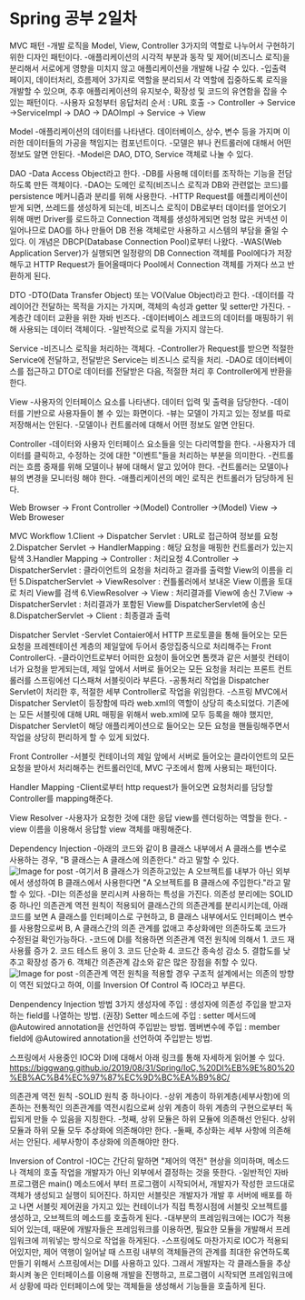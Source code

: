 # Spring 공부 2일차

MVC 패턴
-개발 로직을 Model, View, Controller 3가지의 역할로 나누어서 구현하기 위한 디자인 패턴이다.
-애플리케이션의 시각적 부분과 동작 및 제어(비즈니스 로직)을 분리해서 서로에게 영향을 미치지
않고 애플리케이션을 개발해 나갈 수 있다.
-입출력 페이지, 데이터처리, 흐름제어 3가지로 역할을 분리되서 각 역할에 집중하도록 로직을
개발할 수 있으며, 추후 애플리케이션의 유지보수, 확장성 및 코드의 유연함을 잡을 수 있는 패턴이다.
-사용자 요청부터 응답처리 순서 : URL 호출 -> Controller -> Service ->ServiceImpl -> DAO ->
DAOImpl -> Service -> View

Model 
-애플리케이션의 데이터를 나타낸다. 데이터베이스, 상수, 변수 등을 가지며 이러한 데이터들의 가공을
책임지는 컴포넌트이다.
-모델은 뷰나 컨트롤러에 대해서 어떤 정보도 알면 안된다.
-Model은 DAO, DTO, Service 객체로 나눌 수 있다.

DAO
-Data Access Object라고 한다.
-DB를 사용해 데이터를 조작하는 기능을 전담하도록 만든 객체이다.
-DAO는 도메인 로직(비즈니스 로직과 DB와 관련없는 코드)를 persistence 메커니즘과 분리를 위해
사용한다.
-HTTP Request를 애플리케이션이 받게 되면, 쓰레드를 생성하게 되는데, 비즈니스 로직이 DB로부터
데이터를 얻어오기 위해 매번 Driver를 로드하고 Connection 객체를 생성하게되면 엄청 많은 커넥션
이 일어나므로 DAO를 하나 만들어 DB 전용 객체로만 사용하고 시스템의 부담을 줄일 수 있다. 
이 개념은 DBCP(Database Connection Pool)로부터 나왔다.
-WAS(Web Application Server)가 실행되면 일정량의 DB Connection 객체를 Pool에다가 저장해두고
HTTP Request가 들어올때마다 Pool에서 Connection 객체를 가져다 쓰고 반환하게 된다.

DTO
-DTO(Data Transfer Object) 또는 VO(Value Object)라고 한다.
-데이터를 각 레이어간 전달하는 목적을 가지는 가지며, 객체의 속성과 getter 및 setter만 가진다.
-계층간 데이터 교환을 위한 자바 빈즈다.
-데이터베이스 레코드의 데이터를 매핑하기 위해 사용되는 데이터 객체이다.
-일반적으로 로직을 가지지 않는다.

Service
-비즈니스 로직을 처리하는 객체다.
-Controller가 Request를 받으면 적절한 Service에 전달하고, 전달받은 Service는 비즈니스 로직을 처리.
-DAO로 데이터베이스를 접근하고 DTO로 데이터를 전달받은 다음, 적절한 처리 후 Controller에게
반환을 한다.

View
-사용자의 인터페이스 요소를 나타낸다. 데이터 입력 및 출력을 담당한다.
-데이터를 기반으로 사용자들이 볼 수 있는 화면이다.
-뷰는 모델이 가지고 있는 정보를 따로 저장해서는 안된다.
-모델이나 컨트롤러에 대해서 어떤 정보도 알면 안된다.

Controller
-데이터와 사용자 인터페이스 요소들을 잇는 다리역할을 한다.
-사용자가 데이터를 클릭하고, 수정하는 것에 대한 "이벤트"들을 처리하는 부분을 의미한다.
-컨트롤러는 흐름 중재를 위해 모델이나 뷰에 대해서 알고 있어야 한다.
-컨트롤러는 모델이나 뷰의 변경을 모니터링 해야 한다.
-애플리케이션의 메인 로직은 컨트롤러가 담당하게 된다.

Web Browser -> Front Controller ->(Model) Controller ->(Model) View -> Web Broweser

MVC Workflow
1.Client -> Dispatcher Servlet : URL로 접근하여 정보를 요청
2.Dispatcher Servlet -> HandlerMapping : 해당 요청을 매핑한 컨트롤러가 있는지 탐색
3.Handler Mapping -> Controller : 처리요청
4.Controller -> DispatcherServlet : 클라이언트의 요청을 처리하고 결과를 출력할 View의 이름을 리턴
5.DispatcherServlet -> ViewResolver : 컨틀롤러에서 보내온 View 이름을 토대로 처리 View를 검색
6.ViewResolver -> View : 처리결과를 View에 송신
7.View -> DispatcherServlet : 처리결과가 포함된 View를 DispatcherServlet에 송신
8.DispatcherServlet -> Client : 최종결과 출력

Dispatcher Servlet
-Servlet Contaier에서 HTTP 프로토콜을 통해 들어오는 모든 요청을 프레젠테이션 계층의 제일앞에
두어서 중앙집중식으로 처리해주는 Front Controller다.
-클라이언트로부터 어떠한 요청이 들어오면 톰캣과 같은 서블릿 컨테이너가 요청을 받게되는데,
제일 앞에서 서버로 들어오는 모든 요청을 처리는 프론트 컨트롤러를 스프링에선 디스패쳐 서블릿이라
부른다.
-공통처리 작업을 Dispatcher Servlet이 처리한 후, 적절한 세부 Controller로 작업을 위임한다.
-스프링 MVC에서 Dispatcher Servlet이 등장함에 따라 web.xml의 역할이 상당히 축소되었다. 기존에는
모든 서블릿에 대해 URL 매핑을 위해서 web.xml에 모두 등록을 해야 했지만, Dispatcher Servlet이 해당
애플리케이션으로 들어오는 모든 요청을 핸들링해주면서 작업을 상당히 편리하게 할 수 있게 되었다.

Front Controller
-서블릿 컨테이너의 제일 앞에서 서버로 들어오는 클라이언트의 모든 요청을 받아서 처리해주는
컨트롤러인데, MVC 구조에서 함께 사용되는 패턴이다.

Handler Mapping
-Client로부터 http request가 들어오면 요청처리를 담당할 Controller를 mapping해준다. 

View Resolver
-사용자가 요청한 것에 대한 응답 view를 렌더링하는 역할을 한다.
-view 이름을 이용해서 응답할 view 객체를 매핑해준다.

Dependency Injection
-아래의 코드와 같이 B 클래스 내부에서 A 클래스를 변수로 사용하는 경우, "B 클래스는 A 클래스에 의존한다." 라고 말할 수 있다.
![Image for post](https://miro.medium.com/max/2178/1*3IXT2pbfJSG8zIJAFLRcdA.png)
-여기서 B 클래스가 의존하고있는 A 오브젝트를 내부가 아닌 외부에서 생성하여 B 클래스에서 사용한다면 "A 오브젝트를 B 클래스에 주입한다."라고 말할 수 있다.
-DI는 의존성을 분리시켜 사용하는 특성을 가진다. 의존성 분리에는 SOLID 중 하나인 의존관계 역전 원칙이 적용되어 클래스간의 의존관계를 분리시키는데, 아래 코드를 보면 A 클래스를 인터페이스로 구현하고, B 클래스 내부에서도 인터페이스 변수를 사용함으로써 B, A 클래스간의 의존 관계를 없애고 추상화에만 의존하도록 코드가 수정된걸 확인가능하다.
-코드에 DI를 적용하면 의존관계 역전 원칙에 의해서 1. 코드 재사용률 증가 2. 코드 테스트 용이 3. 코드 단순화 4. 코드간 종속성 감소 5. 결합도를 낮추고 확장성 증가 6. 객체간 의존관계 감소와 같은 많은 장점을 취할 수 있다.
![Image for post](https://miro.medium.com/max/2523/1*68042wsClK1dvElKTaT8ag.png) 
-의존관계 역전 원칙을 적용할 경우 구조적 설계에서는 의존의 방향이 역전 되었다고 하여, 이를 Inversion Of Control 즉 IOC라고 부른다.

Denpendency Injection 방법 3가지
생성자에 주입 : 생성자에 의존성 주입을 받고자 하는 field를 나열하는 방법. (권장)
Setter 메소드에 주입 : setter 메서드에 @Autowired annotation을 선언하여 주입받는 방법.
멤버변수에 주입 : member field에 @Autowired annotation을 선언하여 주입받는 방법.

스프링에서 사용중인 IOC와 DI에 대해서 아래 링크를 통해 자세하게 읽어볼 수 있다.
https://biggwang.github.io/2019/08/31/Spring/IoC,%20DI%EB%9E%80%20%EB%AC%B4%EC%97%87%EC%9D%BC%EA%B9%8C/

의존관계 역전 원칙
-SOLID 원칙 중 하나이다.
-상위 계층이 하위계층(세부사항)에 의존하는 전통적인 의존관계를 역전시킴으로써 상위 계층이 하위 계층의 구현으로부터 독립되게 만들 수 있음을 지칭한다.
-첫째, 상위 모듈은 하위 모듈에 의존해선 안된다. 상위 모듈과 하위 모듈 모두 추상화에 의존해야만 한다.
-둘째, 추상화는 세부 사항에 의존해서는 안된다. 세부사항이 추상화에 의존해야만 한다.

Inversion of Control
-IOC는 간단히 말하면 "제어의 역전" 현상을 의미하며, 메소드나 객체의 호출 작업을 개발자가 아닌 외부에서 결정하는 것을 뜻한다.
-일반적인 자바 프로그램은 main() 메소드에서 부터 프로그램이 시작되어서, 개발자가 작성한 코드대로 객체가 생성되고 실행이 되어진다. 하지만 서블릿은 개발자가 개발 후 서버에 배포를 하고 나면 서블릿 제어권을 가지고 있는 컨테이너가 직접 특정시점에 서블릿 오브젝트를 생성하고, 오브젝트의 메소드를 호출하게 된다.
-대부분의 프레임워크에는 IOC가 적용되어 있는데, 때문에 개발자들은 프레임워크를 이용하면, 필요한 모듈을 개발해서 프레임워크에 끼워넣는 방식으로 작업을 하게된다.
-스프링에도 마찬가지로 IOC가 적용되어있지만, 제어 역행이 일어날 때 스프링 내부의 객체들관의 관계를 최대한 유연하도록 만들기 위해서 스프링에서는 DI를 사용하고 있다. 그래서 개발자는 각 클래스들을 추상화시켜 놓은 인터페이스를 이용해 개발을 진행하고, 프로그램이 시작되면 프레임워크에서 상황에 따라 인터페이스에 맞는 객체들을 생성해서 기능들을 호출하게 된다.
